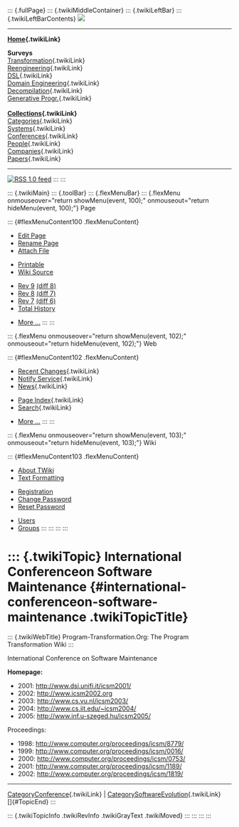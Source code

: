 ::: {.fullPage}
::: {.twikiMiddleContainer}
::: {.twikiLeftBar}
::: {.twikiLeftBarContents}
![](../pub/transformation.gif)

------------------------------------------------------------------------

**[Home](WebHome){.twikiLink}**

**Surveys**\
[Transformation](ProgramTransformation){.twikiLink}\
[Reengineering](ReengineeringWiki){.twikiLink}\
[DSL](DomainSpecificLanguages){.twikiLink}\
[Domain Engineering](DomainEngineering){.twikiLink}\
[Decompilation](DeCompilation){.twikiLink}\
[Generative Progr.](GenerativeProgrammingWiki){.twikiLink}\
\
**[Collections](CategoryCollection){.twikiLink}**\
[Categories](CategoryCategory){.twikiLink}\
[Systems](TransformationSystems){.twikiLink}\
[Conferences](TransformationConferences){.twikiLink}\
[People](TransformationPeople){.twikiLink}\
[Companies](TransformationCompanies){.twikiLink}\
[Papers](CategoryPaper){.twikiLink}

------------------------------------------------------------------------

[![](../pub/rss.gif "RSS 1.0 feed")](WebRss@skin=rss)
:::
:::

::: {.twikiMain}
::: {.toolBar}
::: {.flexMenuBar}
::: {.flexMenu onmouseover="return showMenu(event, 100);" onmouseout="return hideMenu(event, 100);"}
Page

::: {#flexMenuContent100 .flexMenuContent}
-   [Edit
    Page](http://www.program-transformation.org/edit/Transform/InternationalConferenceonSoftwareMaintenance?t=1536826345)
-   [Rename
    Page](http://www.program-transformation.org/rename/Transform/InternationalConferenceonSoftwareMaintenance)
-   [Attach
    File](http://www.program-transformation.org/attach/Transform/InternationalConferenceonSoftwareMaintenance)

<!-- -->

-   [Printable](http://www.program-transformation.org/view/Transform/InternationalConferenceonSoftwareMaintenance?skin=print.pattern)
-   [Wiki
    Source](http://www.program-transformation.org/view/Transform/InternationalConferenceonSoftwareMaintenance?skin=text&raw=on&contenttype=text/plain)

<!-- -->

-   [Rev
    9](http://www.program-transformation.org/view/Transform/InternationalConferenceonSoftwareMaintenance?rev=1.9)
    [(diff 8)](http://www.program-transformation.org/rdiff/Transform/InternationalConferenceonSoftwareMaintenance?rev1=1.9&rev2=1.8)
-   [Rev
    8](http://www.program-transformation.org/view/Transform/InternationalConferenceonSoftwareMaintenance?rev=1.8)
    [(diff 7)](http://www.program-transformation.org/rdiff/Transform/InternationalConferenceonSoftwareMaintenance?rev1=1.8&rev2=1.7)
-   [Rev
    7](http://www.program-transformation.org/view/Transform/InternationalConferenceonSoftwareMaintenance?rev=1.7)
    [(diff 6)](http://www.program-transformation.org/rdiff/Transform/InternationalConferenceonSoftwareMaintenance?rev1=1.7&rev2=1.6)
-   [Total
    History](http://www.program-transformation.org/rdiff/Transform/InternationalConferenceonSoftwareMaintenance)

<!-- -->

-   [More
    \...](http://www.program-transformation.org/oops/Transform/InternationalConferenceonSoftwareMaintenance?template=oopsmore&param1=1.9&param2=1.9)
:::
:::

::: {.flexMenu onmouseover="return showMenu(event, 102);" onmouseout="return hideMenu(event, 102);"}
Web

::: {#flexMenuContent102 .flexMenuContent}
-   [Recent Changes](WebChanges){.twikiLink}
-   [Notify Service](WebNotify){.twikiLink}
-   [News](WebNews){.twikiLink}

<!-- -->

-   [Page Index](WebIndex){.twikiLink}
-   [Search](WebSearch){.twikiLink}

<!-- -->

-   [More
    \...](http://www.program-transformation.org/oops/Transform/InternationalConferenceonSoftwareMaintenance?template=oopsmore&param1=1.9&param2=1.9)
:::
:::

::: {.flexMenu onmouseover="return showMenu(event, 103);" onmouseout="return hideMenu(event, 103);"}
Wiki

::: {#flexMenuContent103 .flexMenuContent}
-   [About
    TWiki](http://www.program-transformation.org/view/TWiki/WebHome)
-   [Text
    Formatting](http://www.program-transformation.org/view/TWiki/TextFormattingRules)

<!-- -->

-   [Registration](http://www.program-transformation.org/view/TWiki/TWikiRegistration)
-   [Change
    Password](http://www.program-transformation.org/view/TWiki/ChangePassword)
-   [Reset
    Password](http://www.program-transformation.org/view/TWiki/ResetPassword)

<!-- -->

-   [Users](http://www.program-transformation.org/view/Main/TWikiUsers)
-   [Groups](http://www.program-transformation.org/view/Main/TWikiGroups)
:::
:::
:::
:::

::: {.twikiTopic}
International Conferenceon Software Maintenance {#international-conferenceon-software-maintenance .twikiTopicTitle}
===============================================

::: {.twikiWebTitle}
Program-Transformation.Org: The Program Transformation Wiki
:::

International Conference on Software Maintenance

**Homepage:**

-   2001: <http://www.dsi.unifi.it/icsm2001/>
-   2002: <http://www.icsm2002.org>
-   2003: <http://www.cs.vu.nl/icsm2003/>
-   2004: <http://www.cs.iit.edu/~icsm2004/>
-   2005: <http://www.inf.u-szeged.hu/icsm2005/>

Proceedings:

-   1998: <http://www.computer.org/proceedings/icsm/8779/>
-   1999: <http://www.computer.org/proceedings/icsm/0016/>
-   2000: <http://www.computer.org/proceedings/icsm/0753/>
-   2001: <http://www.computer.org/proceedings/icsm/1189/>
-   2002: <http://www.computer.org/proceedings/icsm/1819/>

------------------------------------------------------------------------

[CategoryConference](CategoryConference){.twikiLink} \|
[CategorySoftwareEvolution](CategorySoftwareEvolution){.twikiLink}\
[]{#TopicEnd}
:::

::: {.twikiTopicInfo .twikiRevInfo .twikiGrayText .twikiMoved}
:::
:::
:::
:::
